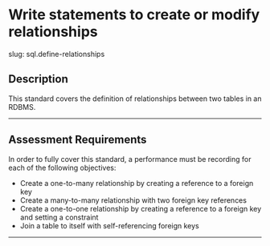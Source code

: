 # Write statements to create or modify relationships

slug: sql.define-relationships

## Description
This standard covers the definition of relationships between two tables in an RDBMS.

---
## Assessment Requirements
In order to fully cover this standard, a performance must be recording for each of the following objectives:

- Create a one-to-many relationship by creating a reference to a foreign key
- Create a many-to-many relationship with two foreign key references
- Create a one-to-one relationship by creating a reference to a foreign key and setting a constraint
- Join a table to itself with self-referencing foreign keys

---
